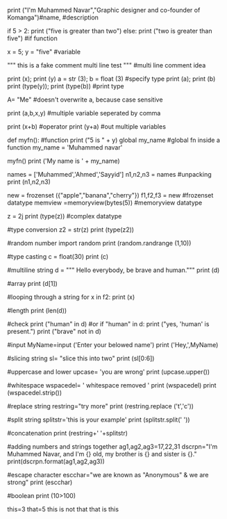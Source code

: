 print ("I'm Muhammed Navar","Graphic designer and co-founder of Komanga")#name, #description

if 5 > 2:
    print ("five is greater than two")
else:
    print ("two is greater than five")
#if function
    
x = 5; y = "five" #variable

"""
this is a fake comment
multi line test
"""
#multi line comment idea

print (x); print (y)
a = str (3); b = float (3) #specify type
print (a); print (b)
print (type(y)); print (type(b)) #print type

A= "Me" #doesn't overwrite a, because case sensitive

print (a,b,x,y) #multiple variable seperated by comma

print (x+b) #operator
print (y+a) #out multiple variables

def myfn(): #function
    print ("5 is " + y)
    global my_name #global fn inside a function
    my_name = 'Muhammed navar'

myfn()
print ('My name is ' + my_name)

names = ['Muhammed','Ahmed','Sayyid']
n1,n2,n3 = names #unpacking
print (n1,n2,n3)

new = frozenset ({"apple","banana","cherry"})
f1,f2,f3 = new #frozenset datatype
memview =memoryview(bytes(5)) #memoryview datatype

z = 2j
print (type(z))
#complex datatype

#type conversion
z2 = str(z)
print (type(z2))

#random number
import random
print (random.randrange (1,10))

#type casting
c = float(30)
print (c)

#multiline string
d = """ Hello everybody,
be brave and human."""
print (d)

#array
print (d[1])

#looping through a string
for x in f2:
    print (x)

#length
print (len(d))

#check
print ("human" in d)
#or
if "human" in d:
    print ("yes, 'human' is present.")
print ("brave" not in d)

#input
MyName=input ('Enter your belowed name')
print ('Hey,',MyName)

#slicing string
sl= "slice this into two"
print (sl[0:6])

#uppercase and lower
upcase= 'you are wrong'
print (upcase.upper())

#whitespace
wspacedel= ' whitespace removed '
print (wspacedel)
print (wspacedel.strip())

#replace string
restring="try more"
print (restring.replace ('t','c'))

#split string
splitstr='this is your example'
print (splitstr.split(' '))

#concatenation
print (restring+' '+splitstr)

#adding numbers and strings together
ag1,ag2,ag3=17,22,31
dscrpn="I'm Muhammed Navar, and I'm {} old, my brother is {} and sister is {}."
print(dscrpn.format(ag1,ag2,ag3))

#escape character
escchar="we are known as \"Anonymous\" & we are strong"
print (escchar)

#boolean
print (10>100)

this=3
that=5
this is not that
that is this

